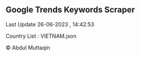 

## Google Trends Keywords Scraper 
 
Last Update 26-06-2023 , 14:42:53

Country List :
VIETNAM.json



© Abdul Muttaqin 
